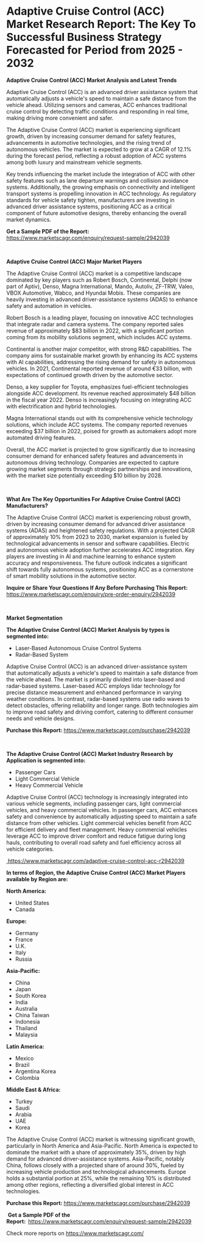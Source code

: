 <p><h1>Adaptive Cruise Control (ACC) Market Research Report: The Key To Successful Business Strategy Forecasted for Period from 2025 - 2032</h1></p><p><strong>Adaptive Cruise Control (ACC) Market Analysis and Latest Trends</strong></p>
<p><p>Adaptive Cruise Control (ACC) is an advanced driver assistance system that automatically adjusts a vehicle's speed to maintain a safe distance from the vehicle ahead. Utilizing sensors and cameras, ACC enhances traditional cruise control by detecting traffic conditions and responding in real time, making driving more convenient and safer.</p><p>The Adaptive Cruise Control (ACC) market is experiencing significant growth, driven by increasing consumer demand for safety features, advancements in automotive technologies, and the rising trend of autonomous vehicles. The market is expected to grow at a CAGR of 12.1% during the forecast period, reflecting a robust adoption of ACC systems among both luxury and mainstream vehicle segments. </p><p>Key trends influencing the market include the integration of ACC with other safety features such as lane departure warnings and collision avoidance systems. Additionally, the growing emphasis on connectivity and intelligent transport systems is propelling innovation in ACC technology. As regulatory standards for vehicle safety tighten, manufacturers are investing in advanced driver assistance systems, positioning ACC as a critical component of future automotive designs, thereby enhancing the overall market dynamics.</p></p>
<p><strong>Get a Sample PDF of the Report:&nbsp;</strong> <a href="https://www.marketscagr.com/enquiry/request-sample/2942039?utm_campaign=2799&utm_medium=2&utm_source=Github&utm_content=ia&utm_term=15032025&utm_id=adaptive-cruise-control-acc">https://www.marketscagr.com/enquiry/request-sample/2942039</a></p>
<p>&nbsp;</p>
<p><strong>Adaptive Cruise Control (ACC) Major Market Players</strong></p>
<p><p>The Adaptive Cruise Control (ACC) market is a competitive landscape dominated by key players such as Robert Bosch, Continental, Delphi (now part of Aptiv), Denso, Magna International, Mando, Autoliv, ZF-TRW, Valeo, VBOX Automotive, Wabco, and Hyundai Mobis. These companies are heavily investing in advanced driver-assistance systems (ADAS) to enhance safety and automation in vehicles.</p><p>Robert Bosch is a leading player, focusing on innovative ACC technologies that integrate radar and camera systems. The company reported sales revenue of approximately $83 billion in 2022, with a significant portion coming from its mobility solutions segment, which includes ACC systems. </p><p>Continental is another major competitor, with strong R&D capabilities. The company aims for sustainable market growth by enhancing its ACC systems with AI capabilities, addressing the rising demand for safety in autonomous vehicles. In 2021, Continental reported revenue of around €33 billion, with expectations of continued growth driven by the automotive sector.</p><p>Denso, a key supplier for Toyota, emphasizes fuel-efficient technologies alongside ACC development. Its revenue reached approximately $48 billion in the fiscal year 2022. Denso is increasingly focusing on integrating ACC with electrification and hybrid technologies.</p><p>Magna International stands out with its comprehensive vehicle technology solutions, which include ACC systems. The company reported revenues exceeding $37 billion in 2022, poised for growth as automakers adopt more automated driving features.</p><p>Overall, the ACC market is projected to grow significantly due to increasing consumer demand for enhanced safety features and advancements in autonomous driving technology. Companies are expected to capture growing market segments through strategic partnerships and innovations, with the market size potentially exceeding $10 billion by 2028.</p></p>
<p>&nbsp;</p>
<p><strong>What Are The Key Opportunities For Adaptive Cruise Control (ACC) Manufacturers?</strong></p>
<p><p>The Adaptive Cruise Control (ACC) market is experiencing robust growth, driven by increasing consumer demand for advanced driver assistance systems (ADAS) and heightened safety regulations. With a projected CAGR of approximately 10% from 2023 to 2030, market expansion is fueled by technological advancements in sensor and software capabilities. Electric and autonomous vehicle adoption further accelerates ACC integration. Key players are investing in AI and machine learning to enhance system accuracy and responsiveness. The future outlook indicates a significant shift towards fully autonomous systems, positioning ACC as a cornerstone of smart mobility solutions in the automotive sector.</p></p>
<p><strong>Inquire or Share Your Questions If Any Before Purchasing This Report:</strong> <a href="https://www.marketscagr.com/enquiry/pre-order-enquiry/2942039?utm_campaign=2799&utm_medium=2&utm_source=Github&utm_content=ia&utm_term=15032025&utm_id=adaptive-cruise-control-acc">https://www.marketscagr.com/enquiry/pre-order-enquiry/2942039</a></p>
<p>&nbsp;</p>
<p><strong>Market Segmentation</strong></p>
<p><strong>The Adaptive Cruise Control (ACC) Market Analysis by types is segmented into:</strong></p>
<p><ul><li>Laser-Based Autonomous Cruise Control Systems</li><li>Radar-Based System</li></ul></p>
<p><p>Adaptive Cruise Control (ACC) is an advanced driver-assistance system that automatically adjusts a vehicle's speed to maintain a safe distance from the vehicle ahead. The market is primarily divided into laser-based and radar-based systems. Laser-based ACC employs lidar technology for precise distance measurement and enhanced performance in varying weather conditions. In contrast, radar-based systems use radio waves to detect obstacles, offering reliability and longer range. Both technologies aim to improve road safety and driving comfort, catering to different consumer needs and vehicle designs.</p></p>
<p><strong>Purchase this Report:&nbsp;</strong><a href="https://www.marketscagr.com/purchase/2942039?utm_campaign=2799&utm_medium=2&utm_source=Github&utm_content=ia&utm_term=15032025&utm_id=adaptive-cruise-control-acc">https://www.marketscagr.com/purchase/2942039</a></p>
<p>&nbsp;</p>
<p><strong>The Adaptive Cruise Control (ACC) Market Industry Research by Application is segmented into:</strong></p>
<p><ul><li>Passenger Cars</li><li>Light Commercial Vehicle</li><li>Heavy Commercial Vehicle</li></ul></p>
<p><p>Adaptive Cruise Control (ACC) technology is increasingly integrated into various vehicle segments, including passenger cars, light commercial vehicles, and heavy commercial vehicles. In passenger cars, ACC enhances safety and convenience by automatically adjusting speed to maintain a safe distance from other vehicles. Light commercial vehicles benefit from ACC for efficient delivery and fleet management. Heavy commercial vehicles leverage ACC to improve driver comfort and reduce fatigue during long hauls, contributing to overall road safety and fuel efficiency across all vehicle categories.</p></p>
<p><a href="https://www.marketscagr.com/adaptive-cruise-control-acc-r2942039?utm_campaign=2799&utm_medium=2&utm_source=Github&utm_content=ia&utm_term=15032025&utm_id=adaptive-cruise-control-acc">&nbsp;https://www.marketscagr.com/adaptive-cruise-control-acc-r2942039</a></p>
<p><strong>In terms of Region, the Adaptive Cruise Control (ACC) Market Players available by Region are:</strong></p>
<p>
    <p> <strong> North America: </strong>
        <ul>
            <li>United States</li>
            <li>Canada</li>
        </ul>
        </p> 
    <p> <strong> Europe: </strong>
        <ul>
            <li>Germany</li>
            <li>France</li>
            <li>U.K.</li>
            <li>Italy</li>
            <li>Russia</li>
        </ul>
        </p> 
    <p> <strong> Asia-Pacific: </strong>
        <ul>
            <li>China</li>
            <li>Japan</li>
            <li>South Korea</li>
            <li>India</li>
            <li>Australia</li>
            <li>China Taiwan</li>
            <li>Indonesia</li>
            <li>Thailand</li>
            <li>Malaysia</li>
        </ul>
        </p> 
    <p> <strong> Latin America: </strong>
        <ul>
            <li>Mexico</li>
            <li>Brazil</li>
            <li>Argentina Korea</li>
            <li>Colombia</li>
        </ul>
        </p> 
    <p> <strong> Middle East & Africa: </strong>
        <ul>
            <li>Turkey</li>
            <li>Saudi</li>
            <li>Arabia</li>
            <li>UAE</li>
            <li>Korea</li>
        </ul>
    </p>
    </p>
<p><p>The Adaptive Cruise Control (ACC) market is witnessing significant growth, particularly in North America and Asia-Pacific. North America is expected to dominate the market with a share of approximately 35%, driven by high demand for advanced driver-assistance systems. Asia-Pacific, notably China, follows closely with a projected share of around 30%, fueled by increasing vehicle production and technological advancements. Europe holds a substantial portion at 25%, while the remaining 10% is distributed among other regions, reflecting a diversified global interest in ACC technologies.</p></p>
<p><strong>Purchase this Report: </strong><a href="https://www.marketscagr.com/purchase/2942039?utm_campaign=2799&utm_medium=2&utm_source=Github&utm_content=ia&utm_term=15032025&utm_id=adaptive-cruise-control-acc">https://www.marketscagr.com/purchase/2942039</a></p>
<p>&nbsp;<strong>Get a Sample PDF of the Report:&nbsp;&nbsp;</strong><a href="https://www.marketscagr.com/enquiry/request-sample/2942039?utm_campaign=2799&utm_medium=2&utm_source=Github&utm_content=ia&utm_term=15032025&utm_id=adaptive-cruise-control-acc">https://www.marketscagr.com/enquiry/request-sample/2942039</a></p>
<p><strong></strong></p>
<p>Check more reports on <a href="https://www.marketscagr.com/?utm_campaign=2799&utm_medium=2&utm_source=Github&utm_content=ia&utm_term=15032025&utm_id=adaptive-cruise-control-acc">https://www.marketscagr.com/</a></p>